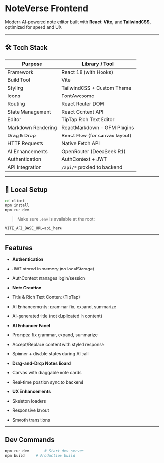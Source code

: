 # NoteVerse Frontend

Modern AI-powered note editor built with **React**, **Vite**, and **TailwindCSS**, optimized for speed and UX.

---

## 🛠 Tech Stack

| Purpose            | Library / Tool                 |
| ------------------ | ------------------------------ |
| Framework          | React 18 (with Hooks)          |
| Build Tool         | Vite                           |
| Styling            | TailwindCSS + Custom Theme     |
| Icons              | FontAwesome                    |
| Routing            | React Router DOM               |
| State Management   | React Context API              |
| Editor             | TipTap Rich Text Editor        |
| Markdown Rendering | ReactMarkdown + GFM Plugins    |
| Drag & Drop        | React Flow (for canvas layout) |
| HTTP Requests      | Native Fetch API               |
| AI Enhancements    | OpenRouter (DeepSeek R1)       |
| Authentication     | AuthContext + JWT              |
| API Integration    | `/api/*` proxied to backend    |

---

## 🚀 Local Setup

```bash
cd client
npm install
npm run dev
```

> Make sure `.env` is available at the root:

```env
VITE_API_BASE_URL=api_here
```

---

## Features

- **Authentication**

- JWT stored in memory (no localStorage)
- AuthContext manages login/session

- **Note Creation**

- Title & Rich Text Content (TipTap)
- AI Enhancements: grammar fix, expand, summarize
- AI-generated title (not duplicated in content)

- **AI Enhancer Panel**

- Prompts: fix grammar, expand, summarize
- Accept/Replace content with styled response
- Spinner + disable states during AI call

- **Drag-and-Drop Notes Board**

- Canvas with draggable note cards
- Real-time position sync to backend

- **UX Enhancements**

- Skeleton loaders
- Responsive layout
- Smooth transitions

---

## Dev Commands

```bash
npm run dev       # Start dev server
npm build     # Production build
```
